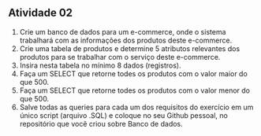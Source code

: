 ## Atividade 02
1. Crie um banco de dados para um e-commerce, onde o sistema trabalhará com as informações dos produtos deste e-commerce.
2. Crie uma tabela de produtos e determine 5 atributos relevantes dos produtos para se trabalhar com o serviço deste e-commerce.
3. Insira nesta tabela no mínimo 8 dados (registros).
4. Faça um SELECT que retorne todes os produtos com o valor maior do que 500.
5. Faça um SELECT que retorne todes os produtos com o valor menor do que 500.
6. Salve todas as queries para cada um dos requisitos do exercício em um único script (arquivo .SQL) e coloque no seu Github pessoal, no repositório que você criou sobre Banco de dados.

